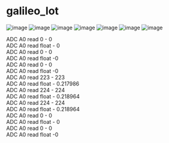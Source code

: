 # galileo_lot
![image](https://github.com/ald2004/galileo_lot/blob/master/get_data_2019-12-04.png)
![image](https://github.com/ald2004/galileo_lot/blob/master/1.jpg)
![image](https://github.com/ald2004/galileo_lot/blob/master/2.jpg)
![image](https://github.com/ald2004/galileo_lot/blob/master/3.jpg)
![image](https://github.com/ald2004/galileo_lot/blob/master/oled/a.jpg)
![image](https://github.com/ald2004/galileo_lot/blob/master/oled/b.jpg)
![image](https://github.com/ald2004/galileo_lot/blob/master/oled/c.jpg)

ADC A0 read 0 - 0<br>
ADC A0 read float - 0<br>
ADC A0 read 0 - 0<br>
ADC A0 read float -0<br>
ADC A0 read 0 - 0<br>
ADC A0 read float -0<br>
ADC A0 read 223 - 223<br>
ADC A0 read float - 0.217986<br>
ADC A0 read 224 - 224<br>
ADC A0 read float - 0.218964<br>
ADC A0 read 224 - 224<br>
ADC A0 read float - 0.218964<br>
ADC A0 read 0 - 0<br>
ADC A0 read float - 0<br>
ADC A0 read 0 - 0<br>
ADC A0 read float -0
